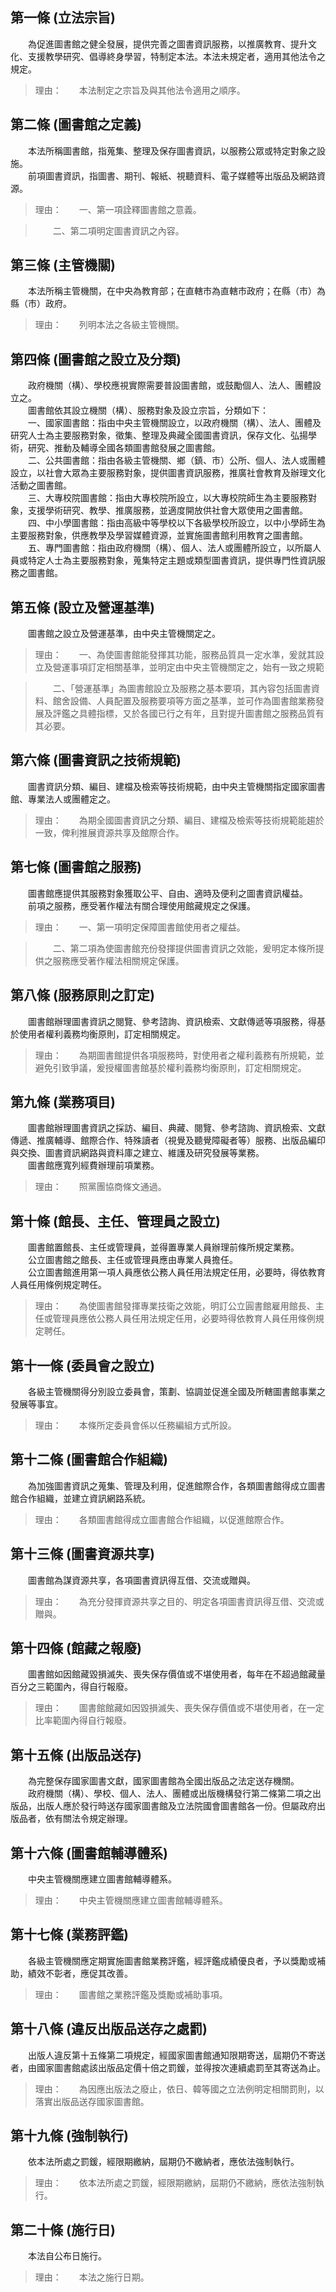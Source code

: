 第一條 (立法宗旨)
-----------------
　　為促進圖書館之健全發展，提供完善之圖書資訊服務，以推廣教育、提升文化、支援教學研究、倡導終身學習，特制定本法。本法未規定者，適用其他法令之規定。  
> 理由：　　本法制定之宗旨及與其他法令適用之順序。



第二條 (圖書館之定義)
---------------------
　　本法所稱圖書館，指蒐集、整理及保存圖書資訊，以服務公眾或特定對象之設施。  
　　前項圖書資訊，指圖書、期刊、報紙、視聽資料、電子媒體等出版品及網路資源。  
> 理由：　　一、第一項詮釋圖書館之意義。

> 　　二、第二項明定圖書資訊之內容。



第三條 (主管機關)
-----------------
　　本法所稱主管機關，在中央為教育部；在直轄市為直轄市政府；在縣（市）為縣（市）政府。  
> 理由：　　列明本法之各級主管機關。



第四條 (圖書館之設立及分類)
---------------------------
　　政府機關（構）、學校應視實際需要普設圖書館，或鼓勵個人、法人、團體設立之。  
　　圖書館依其設立機關（構）、服務對象及設立宗旨，分類如下：  
　　一、國家圖書館：指由中央主管機關設立，以政府機關（構）、法人、團體及研究人士為主要服務對象，徵集、整理及典藏全國圖書資訊，保存文化、弘揚學術，研究、推動及輔導全國各類圖書館發展之圖書館。  
　　二、公共圖書館：指由各級主管機關、鄉（鎮、市）公所、個人、法人或團體設立，以社會大眾為主要服務對象，提供圖書資訊服務，推廣社會教育及辦理文化活動之圖書館。  
　　三、大專校院圖書館：指由大專校院所設立，以大專校院師生為主要服務對象，支援學術研究、教學、推廣服務，並適度開放供社會大眾使用之圖書館。  
　　四、中小學圖書館：指由高級中等學校以下各級學校所設立，以中小學師生為主要服務對象，供應教學及學習媒體資源，並實施圖書館利用教育之圖書館。  
　　五、專門圖書館：指由政府機關（構）、個人、法人或團體所設立，以所屬人員或特定人士為主要服務對象，蒐集特定主題或類型圖書資訊，提供專門性資訊服務之圖書館。  


第五條 (設立及營運基準)
-----------------------
　　圖書館之設立及營運基準，由中央主管機關定之。  
> 理由：　　一、為使圖書館能發揮其功能，服務品質具一定水準，爰就其設立及營運事項訂定相關基準，並明定由中央主管機關定之，始有一致之規範

> 　　二、「營運基準」為圖書館設立及服務之基本要項，其內容包括圖書資料、館舍設備、人員配置及服務要項等方面之基準，並可作為圖書館業務發展及評鑑之具體指標，又於各國已行之有年，且對提升圖書館之服務品質有其必要。



第六條 (圖書資訊之技術規範)
---------------------------
　　圖書資訊分類、編目、建檔及檢索等技術規範，由中央主管機關指定國家圖書館、專業法人或團體定之。  
> 理由：　　為期全國圖書資訊之分類、編目、建檔及檢索等技術規範能趨於一致，俾利推展資源共享及館際合作。



第七條 (圖書館之服務)
---------------------
　　圖書館應提供其服務對象獲取公平、自由、適時及便利之圖書資訊權益。  
　　前項之服務，應受著作權法有關合理使用館藏規定之保護。  
> 理由：　　一、第一項明定保障圖書館使用者之權益。

> 　　二、第二項為使圖書館充份發揮提供圖書資訊之效能，爰明定本條所提供之服務應受著作權法相關規定保護。



第八條 (服務原則之訂定)
-----------------------
　　圖書館辦理圖書資訊之閱覽、參考諮詢、資訊檢索、文獻傳遞等項服務，得基於使用者權利義務均衡原則，訂定相關規定。  
> 理由：　　為期圖書館提供各項服務時，對使用者之權利義務有所規範，並避免引致爭議，爰授權圖書館基於權利義務均衡原則，訂定相關規定。



第九條 (業務項目)
-----------------
　　圖書館辦理圖書資訊之採訪、編目、典藏、閱覽、參考諮詢、資訊檢索、文獻傳遞、推廣輔導、館際合作、特殊讀者（視覺及聽覺障礙者等）服務、出版品編印與交換、圖書資訊網路與資料庫之建立、維護及研究發展等業務。  
　　圖書館應寬列經費辦理前項業務。  
> 理由：　　照黨團協商條文通過。



第十條 (館長、主任、管理員之設立)
---------------------------------
　　圖書館置館長、主任或管理員，並得置專業人員辦理前條所規定業務。  
　　公立圖書館之館長、主任或管理員應由專業人員擔任。  
　　公立圖書館進用第一項人員應依公務人員任用法規定任用，必要時，得依教育人員任用條例規定聘任。  
> 理由：　　為使圖書館發揮專業技衛之效能，明訂公立圓書館雇用館長、主任或管理員應依公務人員任用法規定任用，必要時得依教育人員任用條例規定聘任。



第十一條 (委員會之設立)
-----------------------
　　各級主管機關得分別設立委員會，策劃、協調並促進全國及所轄圖書館事業之發展等事宜。  
> 理由：　　本條所定委員會係以任務編組方式所設。



第十二條 (圖書館合作組織)
-------------------------
　　為加強圖書資訊之蒐集、管理及利用，促進館際合作，各類圖書館得成立圖書館合作組織，並建立資訊網路系統。  
> 理由：　　各類圖書館得成立圖書館合作組織，以促進館際合作。



第十三條 (圖書資源共享)
-----------------------
　　圖書館為謀資源共享，各項圖書資訊得互借、交流或贈與。  
> 理由：　　為充分發揮資源共享之目的、明定各項圖書資訊得互借、交流或贈與。



第十四條 (館藏之報廢)
---------------------
　　圖書館如因館藏毀損滅失、喪失保存價值或不堪使用者，每年在不超過館藏量百分之三範圍內，得自行報廢。  
> 理由：　　圖書館館藏如因毀損滅失、喪失保存價值或不堪使用者，在一定比率範圍內得自行報廢。



第十五條 (出版品送存)
---------------------
　　為完整保存國家圖書文獻，國家圖書館為全國出版品之法定送存機關。  
　　政府機關（構）、學校、個人、法人、團體或出版機構發行第二條第二項之出版品，出版人應於發行時送存國家圖書館及立法院國會圖書館各一份。但屬政府出版品者，依有關法令規定辦理。  


第十六條 (圖書館輔導體系)
-------------------------
　　中央主管機關應建立圖書館輔導體系。  
> 理由：　　中央主管機關應建立圖書館輔導體系。



第十七條 (業務評鑑)
-------------------
　　各級主管機關應定期實施圖書館業務評鑑，經評鑑成績優良者，予以獎勵或補助，績效不彰者，應促其改善。  
> 理由：　　圖書館之業務評鑑及獎勵或補助事項。



第十八條 (違反出版品送存之處罰)
-------------------------------
　　出版人違反第十五條第二項規定，經國家圖書館通知限期寄送，屆期仍不寄送者，由國家圖書館處該出版品定價十倍之罰鍰，並得按次連續處罰至其寄送為止。  
> 理由：　　為因應出版法之廢止，依日、韓等國之立法例明定相關罰則，以落實出版品送存國家圖書館。



第十九條 (強制執行)
-------------------
　　依本法所處之罰鍰，經限期繳納，屆期仍不繳納者，應依法強制執行。  
> 理由：　　依本法所處之罰鍰，經限期繳納，屆期仍不繳納，應依法強制執行。



第二十條 (施行日)
-----------------
　　本法自公布日施行。  
> 理由：　　本法之施行日期。